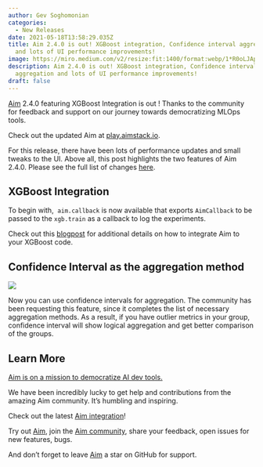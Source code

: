 ```yaml
---
author: Gev Soghomonian
categories:
  - New Releases
date: 2021-05-18T13:58:29.035Z
title: Aim 2.4.0 is out! XGBoost integration, Confidence interval aggregation
  and lots of UI performance improvements!
image: https://miro.medium.com/v2/resize:fit:1400/format:webp/1*R0oLJAp9haSFzb92CSSyAg.png
description: Aim 2.4.0 is out! XGBoost integration, Confidence interval
  aggregation and lots of UI performance improvements!
draft: false
---
```

[Aim](https://github.com/aimhubio/aim) 2.4.0 featuring XGBoost Integration is out ! Thanks to the community for feedback and support on our journey towards democratizing MLOps tools.

Check out the updated Aim at [play.aimstack.io](http://play.aimstack.io:10001/).

For this release, there have been lots of performance updates and small tweaks to the UI. Above all, this post highlights the two features of Aim 2.4.0. Please see the full list of changes [here](https://github.com/aimhubio/aim/milestone/6?closed=1).

## XGBoost Integration

To begin with,  `aim.callback` is now available that exports `AimCallback` to be passed to the `xgb.train` as a callback to log the experiments.

Check out this [blogpost](https://aimstack.io/blog/tutorials/an-end-to-end-example-of-aim-logger-used-with-xgboost-library) for additional details on how to integrate Aim to your XGBoost code.

## Confidence Interval as the aggregation method

![](https://miro.medium.com/v2/resize:fit:1400/format:webp/1*LyjcE9k4-cZGl5g03F3Mjg.png)

Now you can use confidence intervals for aggregation. The community has been requesting this feature, since it completes the list of necessary aggregation methods. As a result, if you have outlier metrics in your group, confidence interval will show logical aggregation and get better comparison of the groups. 

## Learn More

[Aim is on a mission to democratize AI dev tools.](https://github.com/aimhubio/aim#democratizing-ai-dev-tools)

We have been incredibly lucky to get help and contributions from the amazing Aim community. It’s humbling and inspiring.

Check out the latest [Aim integration](https://aimstack.io/blog/new-releases/aim-v2-2-0-hugging-face-integration)!

Try out [Aim](https://github.com/aimhubio/aim), join the [Aim community](https://community.aimstack.io/), share your feedback, open issues for new features, bugs.

And don’t forget to leave [Aim](https://github.com/aimhubio/aim) a star on GitHub for support.